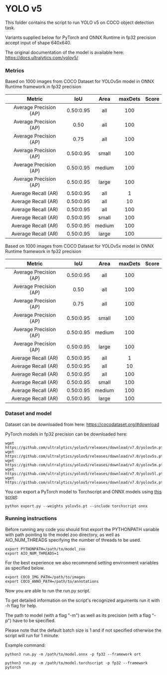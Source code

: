 # YOLO v5

This folder contains the script to run YOLO v5 on COCO object detection task.

Variants supplied below for PyTorch and ONNX Runtime in fp32 precision accept input of shape 640x640.

The original documentation of the model is available here: https://docs.ultralytics.com/yolov5/


### Metrics

Based on 1000 images from COCO Dataset for YOLOv5n model in ONNX Runtime framework in fp32 precision

| Metric                  | IoU       | Area   | maxDets |Score  |
|:---:                    |:---:      |:---:   |:---:    |:---:  |
| Average Precision  (AP) |0.50:0.95 |    all | 100 | |
| Average Precision  (AP) |0.50      |    all | 100 | |
| Average Precision  (AP) |0.75      |    all | 100 | |
| Average Precision  (AP) |0.50:0.95 |  small | 100 | |
| Average Precision  (AP) |0.50:0.95 | medium | 100 | |
| Average Precision  (AP) |0.50:0.95 |  large | 100 | |
| Average Recall     (AR) |0.50:0.95 |    all |   1 | |
| Average Recall     (AR) |0.50:0.95 |    all |  10 | |
| Average Recall     (AR) |0.50:0.95 |    all | 100 | |
| Average Recall     (AR) |0.50:0.95 |  small | 100 | |
| Average Recall     (AR) |0.50:0.95 | medium | 100 | |
| Average Recall     (AR) |0.50:0.95 |  large | 100 | |

Based on 1000 images from COCO Dataset for YOLOv5x model in ONNX Runtime framework in fp32 precision

| Metric                  | IoU       | Area   | maxDets |Score  |
|:---:                    |:---:      |:---:   |:---:    |:---:  |
| Average Precision  (AP) |0.50:0.95 |    all | 100 | |
| Average Precision  (AP) |0.50      |    all | 100 | |
| Average Precision  (AP) |0.75      |    all | 100 | |
| Average Precision  (AP) |0.50:0.95 |  small | 100 | |
| Average Precision  (AP) |0.50:0.95 | medium | 100 | |
| Average Precision  (AP) |0.50:0.95 |  large | 100 | |
| Average Recall     (AR) |0.50:0.95 |    all |   1 | |
| Average Recall     (AR) |0.50:0.95 |    all |  10 | |
| Average Recall     (AR) |0.50:0.95 |    all | 100 | |
| Average Recall     (AR) |0.50:0.95 |  small | 100 | |
| Average Recall     (AR) |0.50:0.95 | medium | 100 | |
| Average Recall     (AR) |0.50:0.95 |  large | 100 | |


### Dataset and model

Dataset can be downloaded from here: https://cocodataset.org/#download

PyTorch models in fp32 precision can be downloaded here:
```
wget https://github.com/ultralytics/yolov5/releases/download/v7.0/yolov5n.pt
wget https://github.com/ultralytics/yolov5/releases/download/v7.0/yolov5s.pt
wget https://github.com/ultralytics/yolov5/releases/download/v7.0/yolov5m.pt
wget https://github.com/ultralytics/yolov5/releases/download/v7.0/yolov5l.pt
wget https://github.com/ultralytics/yolov5/releases/download/v7.0/yolov5x.pt
```

You can export a PyTorch model to Torchscript and ONNX models using [this script](https://github.com/ultralytics/yolov5/blob/master/export.py):

```
python export.py --weights yolov5s.pt --include torchscript onnx
```

### Running instructions

Before running any code you should first export the PYTHONPATH variable with path pointing to the model zoo directory,
as well as AIO_NUM_THREADS specifying the number of threads to be used.

```
export PYTHONPATH=/path/to/model_zoo
export AIO_NUM_THREADS=1
```

For the best experience we also recommend setting environment variables as specified below.

```
export COCO_IMG_PATH=/path/to/images
export COCO_ANNO_PATH=/path/to/annotations
```

Now you are able to run the run.py script. 

To get detailed information on the script's recognized arguments run it with -h flag for help.

The path to model (with a flag "-m") as well as its precision (with a flag "-p") have to be specified.

Please note that the default batch size is 1 and if not specified otherwise the script will run for 1 minute.

Example command: 

```
python3 run.py -m /path/to/model.onnx -p fp32 --framework ort
```

```
python3 run.py -m /path/to/model.torchscript -p fp32 --framework pytorch
```